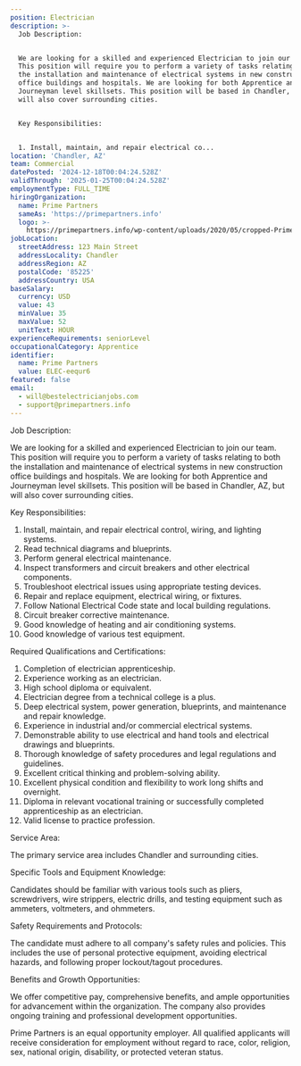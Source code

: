 ```yaml
---
position: Electrician
description: >-
  Job Description:


  We are looking for a skilled and experienced Electrician to join our team.
  This position will require you to perform a variety of tasks relating to both
  the installation and maintenance of electrical systems in new construction
  office buildings and hospitals. We are looking for both Apprentice and
  Journeyman level skillsets. This position will be based in Chandler, AZ, but
  will also cover surrounding cities.


  Key Responsibilities:


  1. Install, maintain, and repair electrical co...
location: 'Chandler, AZ'
team: Commercial
datePosted: '2024-12-18T00:04:24.528Z'
validThrough: '2025-01-25T00:04:24.528Z'
employmentType: FULL_TIME
hiringOrganization:
  name: Prime Partners
  sameAs: 'https://primepartners.info'
  logo: >-
    https://primepartners.info/wp-content/uploads/2020/05/cropped-Prime-Partners-Logo-NO-BG-1-1.png
jobLocation:
  streetAddress: 123 Main Street
  addressLocality: Chandler
  addressRegion: AZ
  postalCode: '85225'
  addressCountry: USA
baseSalary:
  currency: USD
  value: 43
  minValue: 35
  maxValue: 52
  unitText: HOUR
experienceRequirements: seniorLevel
occupationalCategory: Apprentice
identifier:
  name: Prime Partners
  value: ELEC-eequr6
featured: false
email:
  - will@bestelectricianjobs.com
  - support@primepartners.info
---
```




Job Description:

We are looking for a skilled and experienced Electrician to join our team. This position will require you to perform a variety of tasks relating to both the installation and maintenance of electrical systems in new construction office buildings and hospitals. We are looking for both Apprentice and Journeyman level skillsets. This position will be based in Chandler, AZ, but will also cover surrounding cities.

Key Responsibilities:

1. Install, maintain, and repair electrical control, wiring, and lighting systems.
2. Read technical diagrams and blueprints.
3. Perform general electrical maintenance.
4. Inspect transformers and circuit breakers and other electrical components.
5. Troubleshoot electrical issues using appropriate testing devices.
6. Repair and replace equipment, electrical wiring, or fixtures.
7. Follow National Electrical Code state and local building regulations.
8. Circuit breaker corrective maintenance.
9. Good knowledge of heating and air conditioning systems.
10. Good knowledge of various test equipment.

Required Qualifications and Certifications:

1. Completion of electrician apprenticeship.
2. Experience working as an electrician.
3. High school diploma or equivalent.
4. Electrician degree from a technical college is a plus.
5. Deep electrical system, power generation, blueprints, and maintenance and repair knowledge.
6. Experience in industrial and/or commercial electrical systems.
7. Demonstrable ability to use electrical and hand tools and electrical drawings and blueprints.
8. Thorough knowledge of safety procedures and legal regulations and guidelines.
9. Excellent critical thinking and problem-solving ability.
10. Excellent physical condition and flexibility to work long shifts and overnight.
11. Diploma in relevant vocational training or successfully completed apprenticeship as an electrician.
12. Valid license to practice profession.

Service Area:

The primary service area includes Chandler and surrounding cities.

Specific Tools and Equipment Knowledge:

Candidates should be familiar with various tools such as pliers, screwdrivers, wire strippers, electric drills, and testing equipment such as ammeters, voltmeters, and ohmmeters.

Safety Requirements and Protocols:

The candidate must adhere to all company's safety rules and policies. This includes the use of personal protective equipment, avoiding electrical hazards, and following proper lockout/tagout procedures.

Benefits and Growth Opportunities:

We offer competitive pay, comprehensive benefits, and ample opportunities for advancement within the organization. The company also provides ongoing training and professional development opportunities.

Prime Partners is an equal opportunity employer. All qualified applicants will receive consideration for employment without regard to race, color, religion, sex, national origin, disability, or protected veteran status.
